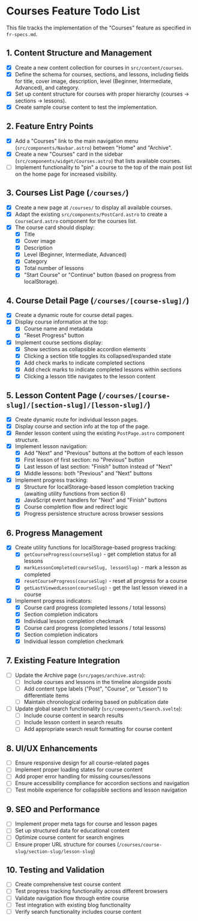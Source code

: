 # Courses Feature Todo List

This file tracks the implementation of the "Courses" feature as specified in `fr-specs.md`.

## 1. Content Structure and Management

- [x] Create a new content collection for courses in `src/content/courses`.
- [x] Define the schema for courses, sections, and lessons, including fields for title, cover image, description, level (Beginner, Intermediate, Advanced), and category.
- [x] Set up content structure for courses with proper hierarchy (courses → sections → lessons).
- [x] Create sample course content to test the implementation.

## 2. Feature Entry Points

- [x] Add a "Courses" link to the main navigation menu (`src/components/Navbar.astro`) between "Home" and "Archive".
- [x] Create a new "Courses" card in the sidebar (`src/components/widget/Courses.astro`) that lists available courses.
- [ ] Implement functionality to "pin" a course to the top of the main post list on the home page for increased visibility.

## 3. Courses List Page (`/courses/`)

- [x] Create a new page at `/courses/` to display all available courses.
- [x] Adapt the existing `src/components/PostCard.astro` to create a `CourseCard.astro` component for the courses list.
- [x] The course card should display:
  - [x] Title
  - [x] Cover image
  - [x] Description
  - [x] Level (Beginner, Intermediate, Advanced)
  - [x] Category
  - [x] Total number of lessons
  - [x] "Start Course" or "Continue" button (based on progress from localStorage).

## 4. Course Detail Page (`/courses/[course-slug]/`)

- [x] Create a dynamic route for course detail pages.
- [x] Display course information at the top:
  - [x] Course name and metadata
  - [x] "Reset Progress" button
- [x] Implement course sections display:
  - [x] Show sections as collapsible accordion elements
  - [x] Clicking a section title toggles its collapsed/expanded state
  - [x] Add check marks to indicate completed sections
  - [x] Add check marks to indicate completed lessons within sections
  - [x] Clicking a lesson title navigates to the lesson content

## 5. Lesson Content Page (`/courses/[course-slug]/[section-slug]/[lesson-slug]/`)

- [x] Create dynamic route for individual lesson pages.
- [x] Display course and section info at the top of the page.
- [x] Render lesson content using the existing `PostPage.astro` component structure.
- [x] Implement lesson navigation:
  - [x] Add "Next" and "Previous" buttons at the bottom of each lesson
  - [x] First lesson of first section: no "Previous" button
  - [x] Last lesson of last section: "Finish" button instead of "Next"
  - [x] Middle lessons: both "Previous" and "Next" buttons
- [x] Implement progress tracking:
  - [x] Structure for localStorage-based lesson completion tracking (awaiting utility functions from section 6)
  - [x] JavaScript event handlers for "Next" and "Finish" buttons
  - [x] Course completion flow and redirect logic
  - [x] Progress persistence structure across browser sessions

## 6. Progress Management

- [x] Create utility functions for localStorage-based progress tracking:
  - [x] `getCourseProgress(courseSlug)` - get completion status for all lessons
  - [x] `markLessonCompleted(courseSlug, lessonSlug)` - mark a lesson as completed
  - [x] `resetCourseProgress(courseSlug)` - reset all progress for a course
  - [x] `getLastViewedLesson(courseSlug)` - get the last lesson viewed in a course
- [x] Implement progress indicators:
  - [x] Course card progress (completed lessons / total lessons)
  - [x] Section completion indicators
  - [x] Individual lesson completion checkmark
  - [x] Course card progress (completed lessons / total lessons)
  - [x] Section completion indicators
  - [x] Individual lesson completion checkmark

## 7. Existing Feature Integration

- [ ] Update the Archive page (`src/pages/archive.astro`):
  - [ ] Include courses and lessons in the timeline alongside posts
  - [ ] Add content type labels ("Post", "Course", or "Lesson") to differentiate items
  - [ ] Maintain chronological ordering based on publication date
- [ ] Update global search functionality (`src/components/Search.svelte`):
  - [ ] Include course content in search results
  - [ ] Include lesson content in search results
  - [ ] Add appropriate search result formatting for course content

## 8. UI/UX Enhancements

- [ ] Ensure responsive design for all course-related pages
- [ ] Implement proper loading states for course content
- [ ] Add proper error handling for missing courses/lessons
- [ ] Ensure accessibility compliance for accordion sections and navigation
- [ ] Test mobile experience for collapsible sections and lesson navigation

## 9. SEO and Performance

- [ ] Implement proper meta tags for course and lesson pages
- [ ] Set up structured data for educational content
- [ ] Optimize course content for search engines
- [ ] Ensure proper URL structure for courses (`/courses/course-slug/section-slug/lesson-slug`)

## 10. Testing and Validation

- [ ] Create comprehensive test course content
- [ ] Test progress tracking functionality across different browsers
- [ ] Validate navigation flow through entire course
- [ ] Test integration with existing blog functionality
- [ ] Verify search functionality includes course content
